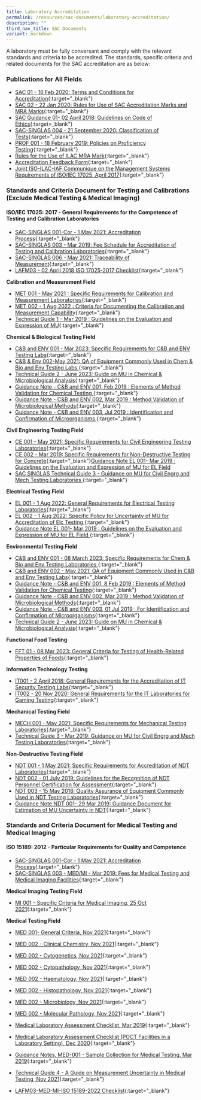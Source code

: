 ```yaml
---
title: Laboratory Accreditation
permalink: /resources/sac-documents/laboratory-accreditation/
description: ""
third_nav_title: SAC Documents
variant: markdown
---
```

A laboratory must be fully conversant and comply with the relevant standards and criteria to be accredited. The standards, specific criteria and related documents for the SAC accreditation are as below:

### Publications for All Fields
* [SAC 01 - 16 Feb 2020: Terms and Conditions for Accreditation](/files/Documents/Laboratory%20Accreditation/SAC-01-16Feb2020.pdf){:target="\_blank"}
* [SAC 02 - 22 Jan 2020: Rules for Use of SAC Accreditation Marks and MRA Marks](/files/Documents/Laboratory%20Accreditation/SAC-02-22-Jan-20.pdf){:target="\_blank"}
* [SAC Guidance 01- 02 April 2018: Guidelines on Code of Ethics](/files/Documents/sac-guidance-01-guidelines-on-code-of-ethics-(02-april-2018).pdf){:target=\_blank"}
* [SAC-SINGLAS 004 - 21 September 2020: Classification of Tests](/files/Documents/SAC-SINGLAS-004-21-Sep-2020.pdf){:target="\_blank"}
* [PROF 001 - 18 February 2019: Policies on Proficiency Testing](/files/Documents/Laboratory%20Accreditation/PROF-001-18-Feb-2019.pdf){:target="\_blank"}
* [Rules for the Use of ILAC MRA Mark](/files/Documents/Laboratory%20Accreditation/ILAC_R7_05_2015-Rules-for-the-Use-of-the-ILAC-MRA-Mark1.pdf){:target="\_blank"}
* [Accreditation Feedback Form](/files/Documents/SACFM10-AC-feedback-form-15-Jul-19.doc){:target="\_blank"}
* [Joint ISO-ILAC-IAF Communique on the Management Systems Requirements of ISO/IEC 17025, April 2017](/files/Documents/Laboratory%20Accreditation/Joint_ISO_IEC_17025_communique_2017finalsigned.pdf){:target="_blank"}


### Standards and Criteria Document for Testing and Calibrations (Exclude Medical Testing &amp; Medical Imaging)


#### ISO/IEC 17025: 2017 - General Requirements for the Competence of Testing and Calibration Laboratories
* [SAC-SINGLAS 001-Cor - 1 May 2021: Accreditation Process](/files/Documents/Laboratory%20Accreditation/SAC-SINGLAS-001-01-May-2021-Cor.pdf){:target="\_blank"}
* [SAC-SINGLAS 003 - Mar 2019: Fee Schedule for Accreditation of Testing and Calibration Laboratories](/files/Documents/Laboratory%20Accreditation/testing-and-calibration-documents/general-requirements/SAC-SINGLAS-003-(29-March-2019).pdf){:target="\_blank"}
* [SAC-SINGLAS 006 - May 2021: Traceability of Measurement](/files/Documents/Laboratory%20Accreditation/testing-and-calibration-documents/general-requirements/SAC-SINGLAS-006-(29-March-2019).pdf){:target="\_blank"}
* [LAFM03 - 02 April 2018 ISO 17025-2017 Checklist](/files/Documents/Laboratory%20Accreditation/testing-and-calibration-documents/general-requirements/LAFM03-ISO-17025-2017-Chklist-(02-April-2018).docx){:target="\_blank"}

**Calibration and Measurement Field**
* [MET 001 - May 2021 : Specific Requirements for Calibration and Measurement Laboratories](/files/Documents/Laboratory%20Accreditation/MET-001-1May2021.pdf){:target="\_blank"}
* [MET 002 - 1 Aug 2022 : Criteria for Documenting the Calibration and Measurement Capability](/files/Documents/MET002-01Aug2022.pdf){:target="\_blank"}
* [Technical Guide 1 - Mar 2019 : Guidelines on the Evaluation and Expression of MU](/files/Documents/Laboratory%20Accreditation/testing-and-calibration-documents/calibration-and-measurement-field/Technical-Guide-1-29-Mar-2019.pdf){:target="\_blank"}

**Chemical &amp; Biological Testing Field**
* [C&B and ENV 001 - Mar 2023: Specific Requirements for C&B and ENV Testing Labs](/files/Documents/Laboratory%20Accreditation/CB_ENV-Tech_Notes_001-08Mar23v2.pdf){:target="\_blank"}
* [C&B & Env 002-May 2021: QA of Equipment Commonly Used in Chem & Bio and Env Testing Labs  ](/files/Documents/Laboratory%20Accreditation/CB-TechNotes001-1May2021.pdf){:target="\_blank"}
* [Technical Guide 2 - June 2023: Guide on MU in Chemical & Microbiological Analysis](/files/Documents/Laboratory%20Accreditation/testing-and-calibration-documents/chemical-and-biological-testing-field/technical_guide_2_27jun2023.pdf){:target="\_blank"}
* [Guidance Note - C&B and ENV 001, Feb 2019 : Elements of Method Validation for Chemical Testing ](/files/Documents/Laboratory%20Accreditation/testing-and-calibration-documents/chemical-and-biological-testing-field/Guidance-Note-CnB-ENV-001-8-Feb-2019.pdf){:target="\_blank"}
* [Guidance Note - C&B and ENV 002, Mar 2019 : Method Validation of Microbiological Methods](/files/Documents/Laboratory%20Accreditation/testing-and-calibration-documents/chemical-and-biological-testing-field/Guidance-Note-CB-and-ENV-002-29-Mar-2019.pdf){:target="\_blank"}
* [Guidance Note - C&B and ENV 003, Jul 2019 : Identification and Confirmation of Microorganisms ](/files/Documents/Laboratory%20Accreditation/testing-and-calibration-documents/chemical-and-biological-testing-field/CB-and-ENV-Guidance-Notes-003_(1-Jul-2019).pdf){:target="\_blank"}

**Civil Engineering Testing Field**
* [CE 001 - May 2021: Specific Requirements for Civil Engineering Testing Laboratories](/files/Documents/Laboratory%20Accreditation/CE-001-1May2021.pdf){:target="\_blank"}
* [CE 002 - Mar 2019: Specific Requirements for Non-Destructive Testing for Concrete](/files/Documents/Laboratory%20Accreditation/testing-and-calibration-documents/civil-engineering-testing-field/CE-002-29-Mar-2019.pdf){:target="\_blank"}[Guidance Note EL 001- Mar 2019 : Guidelines on the Evaluation and Expression of MU for EL Field ](/files/Documents/Laboratory%20Accreditation/testing-and-calibration-documents/electrical-testing-field/Gudiance-Note-EL-001-29-Mar-2019.pdf)
* [SAC SINGLAS Technical Guide 3 - Guidance on MU for Civil Engrg and Mech Testing Laboratories ](/files/Documents/Laboratory%20Accreditation/testing-and-calibration-documents/civil-engineering-testing-field/Technical-Guide-3-29-Mar-2019.pdf){:target="\_blank"}

**Electrical Testing Field**

* [EL 001 - 1 Aug 2022: General Requirements for Electrical Testing Laboratories](/files/Documents/el001-01aug2022.pdf){:target="\_blank"}
* [EL 002 - 1 Aug 2022: Specific Policy for Uncertainty of MU for Accreditation of Elc Testing ](/files/Documents/el002-01aug2022.pdf){:target="\_blank"}
* [Guidance Note EL 001- Mar 2019 : Guidelines on the Evaluation and Expression of MU for EL Field ](/files/Documents/Laboratory%20Accreditation/testing-and-calibration-documents/electrical-testing-field/Gudiance-Note-EL-001-29-Mar-2019.pdf){:target="\_blank"}

**Environmental Testing Field**

* [C&B and ENV 001 - 08 March 2023: Specific Requirements for Chem & Bio and Env Testing Laboratories ](/files/Documents/Laboratory%20Accreditation/CB_ENV-Tech_Notes_001-08Mar23v2.pdf){:target="\_blank"}
* [C&B and ENV 002 - May 2021: QA of Equipment Commonly Used in C&B and Env Testing Labs](/files/Documents/Laboratory%20Accreditation/cb-env-technotes0021may2021.pdf){:target="\_blank"}
* [Guidance Note - C&amp;B and ENV 001, 8 Feb 2019 : Elements of Method Validation for Chemical Testing](/files/Documents/Laboratory%20Accreditation/testing-and-calibration-documents/chemical-and-biological-testing-field/Guidance-Note-CnB-ENV-001-8-Feb-2019.pdf){:target="\_blank"}
* [Guidance Note - C&amp;B and ENV 002, Mar 2019 : Method Validation of Microbiological Methods](/files/Documents/Laboratory%20Accreditation/testing-and-calibration-documents/chemical-and-biological-testing-field/Guidance-Note-CB-and-ENV-002-29-Mar-2019.pdf){:target="\_blank"}
* [Guidance Note - C&amp;B and ENV 003, 01 Jul 2019 : For Identification and Confirmation of Microorganisms](/files/Documents/Laboratory%20Accreditation/testing-and-calibration-documents/chemical-and-biological-testing-field/CB-and-ENV-Guidance-Notes-003_(1-Jul-2019).pdf){:target="\_blank"}
*  [Technical Guide 2 - June 2023: Guide on MU in Chemical & Microbiological Analysis](/files/Documents/Laboratory%20Accreditation/testing-and-calibration-documents/chemical-and-biological-testing-field/technical_guide_2_27jun2023.pdf){:target="\_blank"}


**Functional Food Testing**
* [FFT 01 - 08 Mar 2023: General Criteria for Testing of Health-Related Properties of Foods](/files/Documents/Laboratory%20Accreditation/FFT-01_8Mar2023.pdf){:target="\_blank"}


**Information Technology Testing**

* [IT001 - 2 April 2018: General Requirements for the Accreditation of IT Security Testing Labs](/files/Documents/Laboratory%20Accreditation/testing-and-calibration-documents/information-technology-security-testing/IT-001-02-April-2018.pdf){:target="\_blank"}
* [IT002 - 20 Nov 2020: General Requirements for the IT Laboratories for Gaming Testing](/files/Documents/Laboratory%20Accreditation/IT-002-20-Nov-2020.pdf){:target="\_blank"}

**Mechanical Testing Field**
* [MECH 001 - May 2021: Specific Requirements for Mechanical Testing Laboratories](/files/mech-001-1may2021.pdf){:target="\_blank"}
* [Technical Guide 3 - Mar 2019: Guidance on MU for Civil Engrg and Mech Testing Laboratories](/files/Documents/Laboratory%20Accreditation/testing-and-calibration-documents/mechanical-testing-field/Technical-Guide-3-29-Mar-2019.pdf){:target="\_blank"}

**Non-Destructive Testing Field**
* [NDT 001 - 1 May 2021: Specific Requirements for Accreditation of NDT Laboratories](/files/ndt-001-1may2021.pdf){:target="\_blank"}
* [NDT 002 - 01 July 2019: Guidelines for the Recognition of NDT Personnel Certification for Assessment](/files/Documents/Laboratory%20Accreditation/testing-and-calibration-documents/non-destructive-testing-field/NDT-002_1-July-19.pdf){:target="\_blank"}
* [NDT 003 - 15 May 2018: Quality Assurance of Equipment Commonly Used in NDT Testing Laboratories](/files/Documents/Laboratory%20Accreditation/testing-and-calibration-documents/non-destructive-testing-field/NDT-003-15-May-18.pdf){:target="\_blank"}
* [Guidance Note NDT 001- 29 Mar 2019: Guidance Document for Estimation of MU Uncertainty in NDT](/files/Documents/Laboratory%20Accreditation/testing-and-calibration-documents/non-destructive-testing-field/Guidance-Note-NDT-001,-290319.pdf){:target="\_blank"}


### Standards and Criteria Document for Medical Testing and Medical Imaging
#### ISO 15189: 2012 - Particular Requirements for Quality and Competence

* [SAC-SINGLAS 001-Cor - 1 May 2021: Accreditation Process](/files/Documents/Laboratory%20Accreditation/SAC-SINGLAS-001-01-May-2021-Cor.pdf){:target="\_blank"}
* [SAC-SINGLAS 003 - MED/MI - Mar 2019: Fees for Medical Testing and Medical Imaging Facilities](/files/Documents/Laboratory%20Accreditation/medical-testing-and-medical-imaging-documents/requirements-for-quality-and-competence/SAC-SINGLAS-003-MED-MI-29-Mar-2019.pdf){:target="\_blank"}

**Medical Imaging Testing Field**
* [MI 001 - Specific Criteria for Medical Imaging, 25 Oct 2021](/files/Documents/Laboratory%20Accreditation/medical-testing-and-medical-imaging-documents/medical-imaging-testing-field/M-%20001-Tech-Notes-25Oct21-Final.pdf){:target="\_blank"}

**Medical Testing Field**
* [MED 001- General Criteria, Nov 2021](/files/Documents/Laboratory%20Accreditation/medical-testing-and-medical-imaging-documents/medical-testing-field/MED-001-GenCriteria-26Nov21-v2.pdf){:target="\_blank"}
* [MED 002 - Clinical Chemistry, Nov 2021](/files/Documents/Laboratory%20Accreditation/medical-testing-and-medical-imaging-documents/medical-testing-field/MED-002-ClinicalChemistry26Nov21-v2.pdf){:target="\_blank"}
* [MED 002 - Cytogenetics, Nov 2021](/files/Documents/Laboratory%20Accreditation/medical-testing-and-medical-imaging-documents/medical-testing-field/MED-002-Cytogenetics-26Nov21-v2.pdf){:target="\_blank"}
* [MED 002 - Cytopathology, Nov 2021](/files/Documents/Laboratory%20Accreditation/medical-testing-and-medical-imaging-documents/medical-testing-field/MED-002-Cytopathology-26Nov21-v2.pdf){:target="\_blank"}
* [MED 002 - Haematology, Nov 2021](/files/Documents/Laboratory%20Accreditation/medical-testing-and-medical-imaging-documents/medical-testing-field/MED-002-Haematology-26Nov21-v2.pdf){:target="\_blank"}
* [MED 002 - Histopathology, Nov 2021](/files/Documents/Laboratory%20Accreditation/medical-testing-and-medical-imaging-documents/medical-testing-field/MED-002-Histopathology-26Nov21-v2.pdf){:target="\_blank"}
* [MED 002 - Microbiology, Nov 2021](/files/Documents/Laboratory%20Accreditation/medical-testing-and-medical-imaging-documents/medical-testing-field/MED-002-Microbiology-26Nov21-v2.pdf){:target="\_blank"}
* [MED 002 - Molecular Pathology, Nov 2021](/files/Documents/Laboratory%20Accreditation/medical-testing-and-medical-imaging-documents/medical-testing-field/MED-002-MolecularPathology-26Nov21-v2.pdf){:target="\_blank"}
* [Medical Laboratory Assessment Checklist, Mar 2019](/files/Documents/Laboratory%20Accreditation/medical-testing-and-medical-imaging-documents/medical-testing-field/LAFM03-MED-MI-(ISO-15189-Chklist)-29-Mar-19.docx){:target="\_blank"}
* [Medical Laboratory Assessment Checklist (POCT Facilities in a Laboratory Setting), Dec 2020](/files/Documents/Medical-Laboratory-Assessment-Checklist-POCT-facilities-Dec2020.pdf){:target="\_blank"}
* [Guidance Notes, MED-001 - Sample Collection for Medical Testing, Mar 2019](/files/Documents/Laboratory%20Accreditation/medical-testing-and-medical-imaging-documents/medical-testing-field/Guidance-Note-MED-001-29-Mar-2019.pdf){:target="\_blank"}
* [Technical Guide 4 - A Guide on Measurement Uncertainty in Medical Testing, Nov 2021](/files/Documents/Laboratory%20Accreditation/medical-testing-and-medical-imaging-documents/medical-testing-field/Technical-Guide-4-MU-on-medica-testing-26Nov21.pdf){:target="\_blank"}

* [LAFM03-MED-MI-ISO 15189-2022 Checklist](/files/Documents/Laboratory%20Accreditation/medical-testing-and-medical-imaging-documents/medical-testing-field/lafm03_med_mi_iso15189_2022checklist.pdf){:target="\_blank"}


